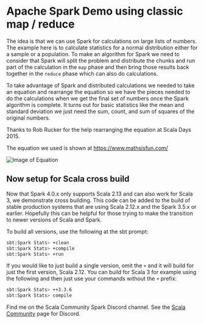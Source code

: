 # Apache Spark Demo using classic map / reduce

The idea is that we can use Spark for calculations on large lists of numbers. The example here is to calculate statistics for a normal distribution either for a sample or a population. To make an algorithm for Spark we need to consider that Spark will split the problem and distribute the chunks and run part of the calculation in the `map` phase and then bring those results back together in the `reduce` phase which can also do calculations.

To take advantage of Spark and distributed calculations we needed to take an equation and rearrange the equation so we have the pieces needed to do the calculations when we get the final set of numbers once the Spark algorithm is complete. It turns out for basic statistics like the mean and standard deviation we just need the sum, count, and sum of squares of the original numbers.

Thanks to Rob Rucker for the help rearranging the equation at Scala Days 2015.

The equation we used is shown at https://www.mathsisfun.com/

![Image of Equation](https://www.mathsisfun.com/data/images/standard-deviation-formula.gif)

## Now setup for Scala cross build

Now that Spark 4.0.x only supports Scala 2.13 and can also work for Scala 3, we demonstrate cross building. This code can be added to the build of stable production systems that are using Scala 2.12.x and the Spark 3.5.x or earlier. Hopefully this can be helpful for those trying to make the transition to newer versions of Scala and Spark.

To build all versions, use the following at the sbt prompt:

```sh
sbt:Spark Stats> +clean
sbt:Spark Stats> +compile
sbt:Spark Stats> +run
```

If you would like to just build a single version, omit the `+` and it will build for just the first version, Scala 2.12. You can build for Scala 3 for example using the following and then just use your commands without the `+` prefix:

```sh
sbt:Spark Stats> ++3.3.6
sbt:Spark Stats> compile
```

Find me on the Scala Community Spark Discord channel. See the [Scala Community](https://scala-lang.org/community/) page for Discord.
